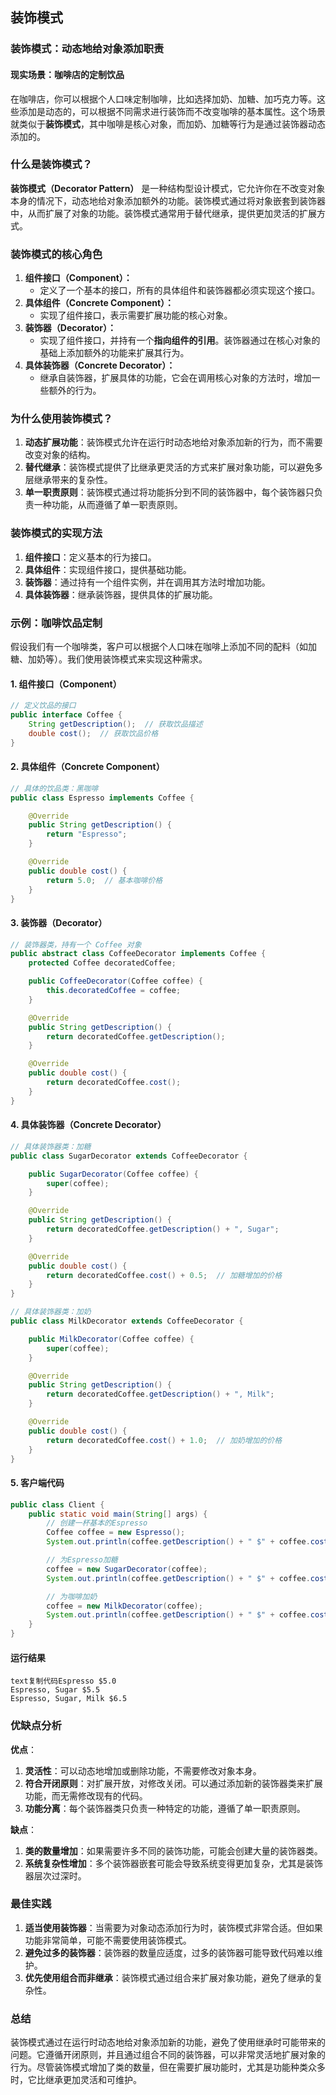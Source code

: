 ## 装饰模式

### 装饰模式：动态地给对象添加职责

#### 现实场景：咖啡店的定制饮品

在咖啡店，你可以根据个人口味定制咖啡，比如选择加奶、加糖、加巧克力等。这些添加是动态的，可以根据不同需求进行装饰而不改变咖啡的基本属性。这个场景就类似于**装饰模式**，其中咖啡是核心对象，而加奶、加糖等行为是通过装饰器动态添加的。

### 什么是装饰模式？

**装饰模式（Decorator Pattern）** 是一种结构型设计模式，它允许你在不改变对象本身的情况下，动态地给对象添加额外的功能。装饰模式通过将对象嵌套到装饰器中，从而扩展了对象的功能。装饰模式通常用于替代继承，提供更加灵活的扩展方式。

### 装饰模式的核心角色

1. **组件接口（Component）：**
    - 定义了一个基本的接口，所有的具体组件和装饰器都必须实现这个接口。
2. **具体组件（Concrete Component）：**
    - 实现了组件接口，表示需要扩展功能的核心对象。
3. **装饰器（Decorator）：**
    - 实现了组件接口，并持有一个**指向组件的引用**。装饰器通过在核心对象的基础上添加额外的功能来扩展其行为。
4. **具体装饰器（Concrete Decorator）：**
    - 继承自装饰器，扩展具体的功能，它会在调用核心对象的方法时，增加一些额外的行为。

### 为什么使用装饰模式？

1. **动态扩展功能**：装饰模式允许在运行时动态地给对象添加新的行为，而不需要改变对象的结构。
2. **替代继承**：装饰模式提供了比继承更灵活的方式来扩展对象功能，可以避免多层继承带来的复杂性。
3. **单一职责原则**：装饰模式通过将功能拆分到不同的装饰器中，每个装饰器只负责一种功能，从而遵循了单一职责原则。

### 装饰模式的实现方法

1. **组件接口**：定义基本的行为接口。
2. **具体组件**：实现组件接口，提供基础功能。
3. **装饰器**：通过持有一个组件实例，并在调用其方法时增加功能。
4. **具体装饰器**：继承装饰器，提供具体的扩展功能。

### 示例：咖啡饮品定制

假设我们有一个咖啡类，客户可以根据个人口味在咖啡上添加不同的配料（如加糖、加奶等）。我们使用装饰模式来实现这种需求。

#### 1. **组件接口（Component）**

```java
// 定义饮品的接口
public interface Coffee {
    String getDescription();  // 获取饮品描述
    double cost();  // 获取饮品价格
}
```

#### 2. **具体组件（Concrete Component）**

```java
// 具体的饮品类：黑咖啡
public class Espresso implements Coffee {

    @Override
    public String getDescription() {
        return "Espresso";
    }

    @Override
    public double cost() {
        return 5.0;  // 基本咖啡价格
    }
}
```

#### 3. **装饰器（Decorator）**

```java
// 装饰器类，持有一个 Coffee 对象
public abstract class CoffeeDecorator implements Coffee {
    protected Coffee decoratedCoffee;

    public CoffeeDecorator(Coffee coffee) {
        this.decoratedCoffee = coffee;
    }

    @Override
    public String getDescription() {
        return decoratedCoffee.getDescription();
    }

    @Override
    public double cost() {
        return decoratedCoffee.cost();
    }
}
```

#### 4. **具体装饰器（Concrete Decorator）**

```java
// 具体装饰器类：加糖
public class SugarDecorator extends CoffeeDecorator {

    public SugarDecorator(Coffee coffee) {
        super(coffee);
    }

    @Override
    public String getDescription() {
        return decoratedCoffee.getDescription() + ", Sugar";
    }

    @Override
    public double cost() {
        return decoratedCoffee.cost() + 0.5;  // 加糖增加的价格
    }
}

// 具体装饰器类：加奶
public class MilkDecorator extends CoffeeDecorator {

    public MilkDecorator(Coffee coffee) {
        super(coffee);
    }

    @Override
    public String getDescription() {
        return decoratedCoffee.getDescription() + ", Milk";
    }

    @Override
    public double cost() {
        return decoratedCoffee.cost() + 1.0;  // 加奶增加的价格
    }
}
```

#### 5. **客户端代码**

```java
public class Client {
    public static void main(String[] args) {
        // 创建一杯基本的Espresso
        Coffee coffee = new Espresso();
        System.out.println(coffee.getDescription() + " $" + coffee.cost());

        // 为Espresso加糖
        coffee = new SugarDecorator(coffee);
        System.out.println(coffee.getDescription() + " $" + coffee.cost());

        // 为咖啡加奶
        coffee = new MilkDecorator(coffee);
        System.out.println(coffee.getDescription() + " $" + coffee.cost());
    }
}
```

#### 运行结果

```
text复制代码Espresso $5.0
Espresso, Sugar $5.5
Espresso, Sugar, Milk $6.5
```

### 优缺点分析

**优点**：

1. **灵活性**：可以动态地增加或删除功能，不需要修改对象本身。
2. **符合开闭原则**：对扩展开放，对修改关闭。可以通过添加新的装饰器类来扩展功能，而无需修改现有的代码。
3. **功能分离**：每个装饰器类只负责一种特定的功能，遵循了单一职责原则。

**缺点**：

1. **类的数量增加**：如果需要许多不同的装饰功能，可能会创建大量的装饰器类。
2. **系统复杂性增加**：多个装饰器嵌套可能会导致系统变得更加复杂，尤其是装饰器层次过深时。

### 最佳实践

1. **适当使用装饰器**：当需要为对象动态添加行为时，装饰模式非常合适。但如果功能非常简单，可能不需要使用装饰模式。
2. **避免过多的装饰器**：装饰器的数量应适度，过多的装饰器可能导致代码难以维护。
3. **优先使用组合而非继承**：装饰模式通过组合来扩展对象功能，避免了继承的复杂性。

### 总结

装饰模式通过在运行时动态地给对象添加新的功能，避免了使用继承时可能带来的问题。它遵循开闭原则，并且通过组合不同的装饰器，可以非常灵活地扩展对象的行为。尽管装饰模式增加了类的数量，但在需要扩展功能时，尤其是功能种类众多时，它比继承更加灵活和可维护。

